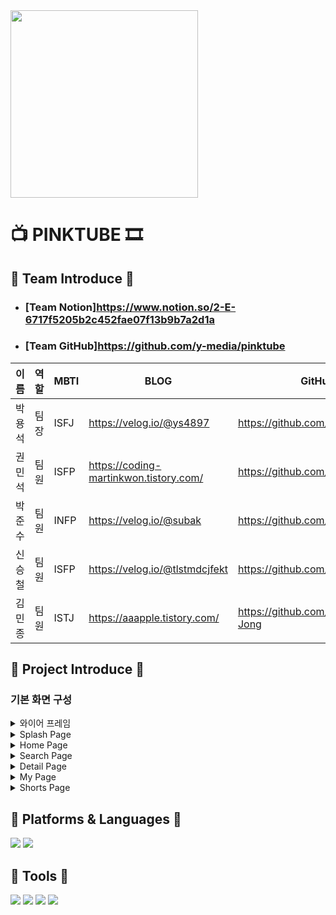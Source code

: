 <img src="https://github.com/y-media/pinktube/assets/139103652/452744fe-4a23-4e96-b269-08f22e3961e9" width="300" height="300">
 
# 📺 PINKTUBE 🎞

## 🎈 Team Introduce 🎈
- ### [Team Notion]<https://www.notion.so/2-E-6717f5205b2c452fae07f13b9b7a2d1a>

- ### [Team GitHub]<https://github.com/y-media/pinktube>

| 이름   | 역할 | MBTI        | BLOG                                               | GitHub                                                   | 
| ------ | ---- | ----------  | -------------------------------------------------- | -------------------------------------------------------- |
| 박용석 | 팀장 | ISFJ         | https://velog.io/@ys4897                           |      https://github.com/yspark2                          |
| 권민석 | 팀원 | ISFP         | https://coding-martinkwon.tistory.com/             |  https://github.com/MartinKwon94                         |
| 박준수 | 팀원 | INFP         | https://velog.io/@subak                            |    https://github.com/subak96                            |
| 신승철 | 팀원 | ISFP         | https://velog.io/@tlstmdcjfekt                     |  https://github.com/developShin                          |
| 김민종 | 팀원 | ISTJ         | https://aaapple.tistory.com/                       |     https://github.com/Kim-Min-Jong                      |

## 🎩 Project Introduce 🎩
### 기본 화면 구성

<details>
<summary>와이어 프레임</summary>
  
![image](https://github.com/y-media/pinktube/assets/139103652/15b7e06a-e7cc-4903-a50e-e2fae395f1c0)
![image](https://github.com/y-media/pinktube/assets/139103652/606aee4c-95bb-4a7e-a5a1-89ff8ce551f5)

회의를 통하여 구체적인 설계에 들어가기 전에 대략적인 틀을 구성
</details>

<details>
<summary>Splash Page</summary>

![splash](https://github.com/cording10jianzo/B.F-Baby_Friend-/assets/88123219/0957072f-c151-44af-8944-5409d3782a6a)

앱이 실행될 때 시작화면으로 로티애니메이션을 추가

</details>
    
<details>
<summary>Home Page</summary>

![image](https://github.com/y-media/pinktube/assets/139103652/41e919c7-2d90-4870-b58a-28b4d01ae571)

사용자에게 YouTube의 현재 인기 및 새로운 콘텐츠를 중점적으로 보여주는 핵심 화면

아래 목록을 스크롤이 가능한 RecyclerView 형태로 나열하여 출력

**Most Popular Videos 목록** 보여주고 수평으로 스크롤이 되도록 구현

**Category Videos 목록** 보여주고 수평으로 스크롤이 되도록 구현

**Category Channels 목록** 보여주고 수평으로 스크롤이 되도록 구현

</details>


<details>
<summary>Search Page</summary>

![image](https://github.com/y-media/pinktube/assets/139103652/25022286-2032-4d10-bdee-03d7d9fac536)

사용자가 원하는 비디오를 쉽게 검색하고 결과를 빠르게 확인할 수 있는 기능을 제공

상단에는 검색을 위한 **Search EditText**를 배치하고, 그 아래에 검색 결과를 출력할 **RecyclerView**를 배치

격자 구조의 형태로 결과를 배치

각 아이템에는 영상 정보(제목, 영상 길이, 조회 수 등)를 함께 보여주어야 함

</details>

<details>
<summary>Detail Page</summary>

![image](https://github.com/y-media/pinktube/assets/139103652/4b62045c-f5cf-4314-b027-79fff0ae5b44)

각 비디오 아이템 선택 시 Detail로 이동하여 선택된 비디오의 상세 정보를 제공

 **"좋아요" 버튼 추가**
 
 **My Video 저장**
 
Detail page 시작과 종료시 특별한 Effect (화면 전환 애니메이션)

댓글 버튼 누를 시 영상의 댓글을 불러와 보여주기 (새로운 뷰 만들기)

homefragment에서 불러온 영상 재생하기

링크 공유하기 기능

</details>
<details>
    
<summary>My Page</summary>

![image](https://github.com/y-media/pinktube/assets/139103652/aafb6c54-310b-4fdb-8437-7a0120d59155)

사용자의 개인 정보 및 사용자가 ‘좋아요’를 누른 비디오 목록을 보여주는 기능 제공

사용자의 프로필 사진, 이름 등의 개인 정보를 상단에 표시

‘좋아요’를 누른 비디오 목록은 **RecyclerView**를 사용해 아래쪽에 목록 형태로 출력

"좋아요" 버튼을 통해 추가된 비디오는 내부 (예: Room or SharedPreference)에  저장되어야 하며, **MyVideoFragment**에서는 이 정보를 가져와서 표시

</details>
<details>
<summary>Shorts Page</summary>

![image](https://github.com/y-media/pinktube/assets/139103652/da21c06b-64b7-4ccd-8d56-113860bbee8f)

동영상의 길이 60초 이내인 비디오 목록을 보여주는 기능 제공

쇼츠, 댓글의 끝에서 스크롤 시 다음 페이지를 가져와 보여주는 기능 제공(무한 스크롤)

**좋아요** 버튼 클릭 시 **My Video** 에 저장

댓글 버튼 누를 시 영상의 댓글을 불러와 보여주기 (새로운 뷰 만들기)

공유 버튼 누를 시 , 영상 제목과 링크를 공유


</details>


## 📗 Platforms & Languages 📒
<img src="https://img.shields.io/badge/android-3DDC84?style=flat-square&logo=android&logoColor=white"/>  <img src="https://img.shields.io/badge/kotlin-7F52FF?style=flat-square&logo=kotlin&logoColor=white"/>

## 📕 Tools 📘
<img src="https://img.shields.io/badge/figma-F24E1E?style=flat-square&logo=figma&logoColor=white"/>  <img src="https://img.shields.io/badge/git-F05032?style=flat-square&logo=git&logoColor=white"/>  <img src="https://img.shields.io/badge/github-181717?style=flat-square&logo=github&logoColor=white"/>  <img src="https://img.shields.io/badge/notion-000000?style=flat-square&logo=notion&logoColor=white"/>

